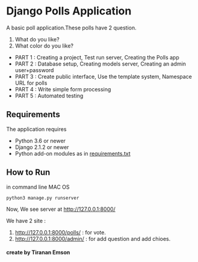 # Django Polls Application

 A basic poll application.These polls have 2 question.
1. What do you like?
2. What color do you like?

- PART 1 : Creating a project, Test run server, Creating the Polls app
- PART 2 : Database setup, Creating models server, Creating an admin user+password
- PART 3 : Create public interface, Use the template system, Namespace URL for polls
- PART 4 : Write simple form processing
- PART 5 : Automated testing


 ## Requirements

 The application requires
 * Python 3.6 or newer
 * Django 2.1.2 or newer
 * Python add-on modules as in [requirements.txt](requirements.txt)

 ## How to Run
in command line MAC OS

    python3 manage.py runserver

Now, We see server at http://127.0.0.1:8000/

We have 2 site :
1. http://127.0.0.1:8000/polls/ : for vote.
2. http://127.0.0.1:8000/admin/ : for add question and add chioes.


 #### create by Tiranan Emson